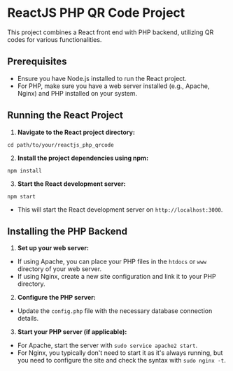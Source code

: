 # ReactJS PHP QR Code Project

This project combines a React front end with PHP backend, utilizing QR codes for various functionalities.

## Prerequisites

- Ensure you have Node.js installed to run the React project.
- For PHP, make sure you have a web server installed (e.g., Apache, Nginx) and PHP installed on your system.

## Running the React Project

1. **Navigate to the React project directory:**

`cd path/to/your/reactjs_php_qrcode`

2. **Install the project dependencies using npm:**

`npm install`

3. **Start the React development server:**

`npm start`


- This will start the React development server on `http://localhost:3000`.

## Installing the PHP Backend

1. **Set up your web server:**
- If using Apache, you can place your PHP files in the `htdocs` or `www` directory of your web server.
- If using Nginx, create a new site configuration and link it to your PHP directory.

2. **Configure the PHP server:**
- Update the `config.php` file with the necessary database connection details.

3. **Start your PHP server (if applicable):**
- For Apache, start the server with `sudo service apache2 start`.
- For Nginx, you typically don't need to start it as it's always running, but you need to configure the site and check the syntax with `sudo nginx -t`.

